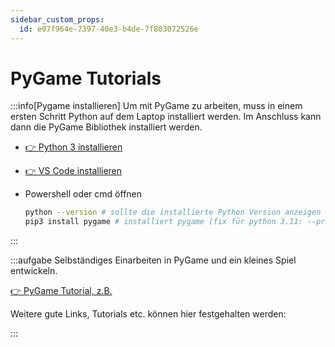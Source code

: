 ```yaml
---
sidebar_custom_props:
  id: e07f964e-7397-40e3-b4de-7f803072526e
---
```

# PyGame Tutorials

:::info[Pygame installieren]
Um mit PyGame zu arbeiten, muss in einem ersten Schritt Python auf dem Laptop installiert werden. Im Anschluss kann dann die PyGame Bibliothek installiert werden.
- [👉 Python 3 installieren](/software-installation/python/v3.11.0)
- [👉 VS Code installieren](/software-installation/vs-code/v1.70)
- Powershell oder cmd öffnen

    ```bash
    python --version # sollte die installierte Python Version anzeigen
    pip3 install pygame # installiert pygame (fix für python 3.11: --pre)
    ```
:::


:::aufgabe
Selbständiges Einarbeiten in PyGame und ein kleines Spiel entwickeln.

[👉 PyGame Tutorial, z.B.](https://www.youtube.com/watch?v=6ytwfT3brSc)

Weitere gute Links, Tutorials etc. können hier festgehalten werden:

<Answer type="text" webKey="f0645691-d49c-4fcf-8e9b-8cdc89e3649b" />
:::